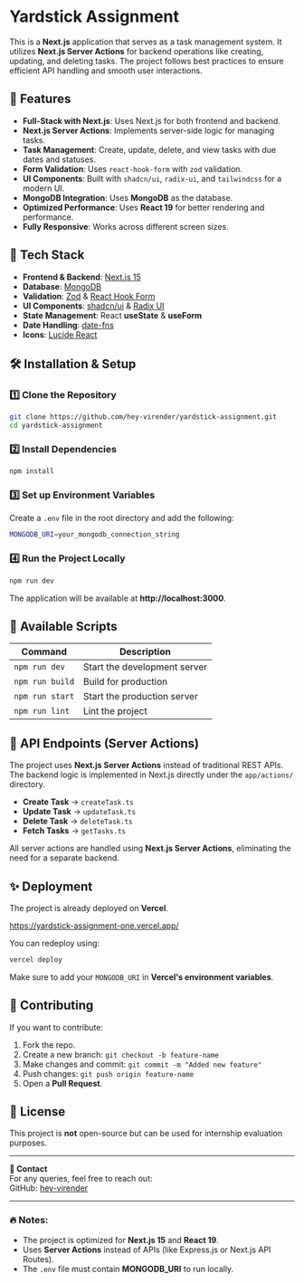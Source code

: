 # Yardstick Assignment

This is a **Next.js** application that serves as a task management system. It utilizes **Next.js Server Actions** for backend operations like creating, updating, and deleting tasks. The project follows best practices to ensure efficient API handling and smooth user interactions.

## 🚀 Features

- **Full-Stack with Next.js**: Uses Next.js for both frontend and backend.
- **Next.js Server Actions**: Implements server-side logic for managing tasks.
- **Task Management**: Create, update, delete, and view tasks with due dates and statuses.
- **Form Validation**: Uses `react-hook-form` with `zod` validation.
- **UI Components**: Built with `shadcn/ui`, `radix-ui`, and `tailwindcss` for a modern UI.
- **MongoDB Integration**: Uses **MongoDB** as the database.
- **Optimized Performance**: Uses **React 19** for better rendering and performance.
- **Fully Responsive**: Works across different screen sizes.

## 💂 Tech Stack

- **Frontend & Backend**: [Next.js 15](https://nextjs.org/)
- **Database**: [MongoDB](https://www.mongodb.com/)
- **Validation**: [Zod](https://zod.dev/) & [React Hook Form](https://react-hook-form.com/)
- **UI Components**: [shadcn/ui](https://ui.shadcn.com/) & [Radix UI](https://www.radix-ui.com/)
- **State Management**: React **useState** & **useForm**
- **Date Handling**: [date-fns](https://date-fns.org/)
- **Icons**: [Lucide React](https://lucide.dev/)

## 🛠️ Installation & Setup

### 1️⃣ **Clone the Repository**
```sh
git clone https://github.com/hey-virender/yardstick-assignment.git
cd yardstick-assignment
```

### 2️⃣ **Install Dependencies**
```sh
npm install
```

### 3️⃣ **Set up Environment Variables**
Create a `.env` file in the root directory and add the following:

```sh
MONGODB_URI=your_mongodb_connection_string
```

### 4️⃣ **Run the Project Locally**
```sh
npm run dev
```

The application will be available at **http://localhost:3000**.

## 🔧 Available Scripts

| Command          | Description                              |
|-----------------|----------------------------------|
| `npm run dev`   | Start the development server  |
| `npm run build` | Build for production  |
| `npm run start` | Start the production server  |
| `npm run lint`  | Lint the project  |

## 📝 API Endpoints (Server Actions)

The project uses **Next.js Server Actions** instead of traditional REST APIs. The backend logic is implemented in Next.js directly under the `app/actions/` directory.

- **Create Task** → `createTask.ts`
- **Update Task** → `updateTask.ts`
- **Delete Task** → `deleteTask.ts`
- **Fetch Tasks** → `getTasks.ts`

All server actions are handled using **Next.js Server Actions**, eliminating the need for a separate backend.

## ✨ Deployment

The project is already deployed on **Vercel**.

https://yardstick-assignment-one.vercel.app/

You can redeploy using:
```sh
vercel deploy
```
Make sure to add your `MONGODB_URI` in **Vercel's environment variables**.

## 🤝 Contributing

If you want to contribute:
1. Fork the repo.
2. Create a new branch: `git checkout -b feature-name`
3. Make changes and commit: `git commit -m "Added new feature"`
4. Push changes: `git push origin feature-name`
5. Open a **Pull Request**.

## 🐝 License

This project is **not** open-source but can be used for internship evaluation purposes.

---

**💌 Contact**  
For any queries, feel free to reach out:  
GitHub: [hey-virender](https://github.com/hey-virender)  

---

### 🔥 Notes:
- The project is optimized for **Next.js 15** and **React 19**.
- Uses **Server Actions** instead of APIs (like Express.js or Next.js API Routes).
- The `.env` file must contain **MONGODB_URI** to run locally.
